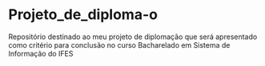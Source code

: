 # Projeto_de_diploma-o
Repositório destinado ao meu projeto de diplomação que será apresentado como critério para conclusão no curso Bacharelado em Sistema de Informação do IFES 
